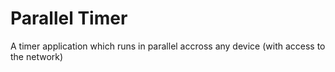 # Parallel Timer
A timer application which runs in parallel accross any device (with access to the network)
